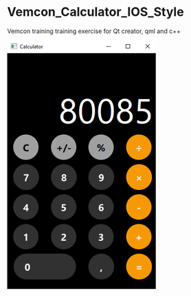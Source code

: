 # Vemcon_Calculator_IOS_Style
Vemcon training training exercise for Qt creator, qml and c++

![Screenshot](https://github.com/Doppelweck/Vemcon_Calculator_IOS_Style/blob/main/Images/calculator_qml.png?raw=true)
